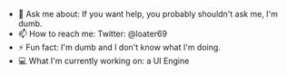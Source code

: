 - 💬 Ask me about: If you want help, you probably shouldn't ask me, I'm dumb.
- 📫 How to reach me: Twitter: @loater69
- ⚡ Fun fact: I'm dumb and I don't know what I'm doing.
- 💻 What I'm currently working on: a UI Engine

